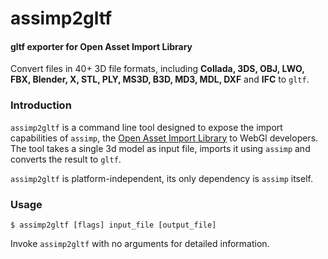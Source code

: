 assimp2gltf
========

#### gltf exporter for Open Asset Import Library ####

Convert files in 40+ 3D file formats, including __Collada, 3DS, OBJ, LWO, FBX, Blender, X, STL, PLY, MS3D, B3D, MD3, MDL, DXF__ and __IFC__ to `gltf`.

### Introduction ###

`assimp2gltf` is a command line tool designed to expose the import capabilities of `assimp`, the [Open Asset Import Library](http://assimp.sourceforge.net) to WebGl developers. The tool takes a single 3d model as input file, imports it using `assimp` and converts the result to `gltf`.

`assimp2gltf` is platform-independent, its only dependency is `assimp` itself.

### Usage ###

``` 
$ assimp2gltf [flags] input_file [output_file] 
```

Invoke `assimp2gltf` with no arguments for detailed information.